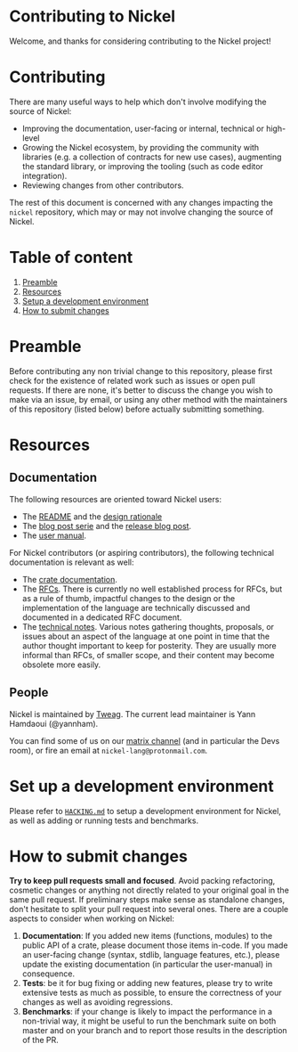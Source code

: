 Contributing to Nickel
======================

Welcome, and thanks for considering contributing to the Nickel project!

# Contributing

There are many useful ways to help which don't involve modifying the source of
Nickel:

- Improving the documentation, user-facing or internal, technical or high-level
- Growing the Nickel ecosystem, by providing the community with libraries
  (e.g. a collection of contracts for new use cases), augmenting the
  standard library, or improving the tooling (such as code editor integration).
- Reviewing changes from other contributors.

The rest of this document is concerned with any changes impacting the `nickel`
repository, which may or may not involve changing the source of Nickel.

# Table of content

1. [Preamble](#preamble)
1. [Resources](#resources)
1. [Setup a development environment](#set-up-a-development-environment)
1. [How to submit changes](#how-to-submit-changes)

# Preamble

Before contributing any non trivial change to this repository, please first
check for the existence of related work such as issues or open pull requests. If
there are none, it's better to discuss the change you wish to make via an issue,
by email, or using any other method with the maintainers of this repository
(listed below) before actually submitting something.

# Resources

## Documentation

The following resources are oriented toward Nickel users:

- The [README](./README.md) and the [design rationale](./RATIONALE.md)
- The [blog post serie][blog-series] and the [release blog post][blog-release].
- The [user manual][user-manual].

For Nickel contributors (or aspiring contributors), the following technical
documentation is relevant as well:

- The [crate documentation][doc-crate].
- The [RFCs][rfcs]. There is currently no well established process for RFCs, but as a
  rule of thumb, impactful changes to the design or the implementation of the
  language are technically discussed and documented in a dedicated RFC document.
- The [technical notes][doc-notes]. Various notes gathering thoughts, proposals,
  or issues about an aspect of the language at one point in time that the author
  thought important to keep for posterity. They are usually more informal than
  RFCs, of smaller scope, and their content may become obsolete more easily.

## People

Nickel is maintained by [Tweag][tweag]. The current lead maintainer is Yann
Hamdaoui (@yannham).

You can find some of us on our [matrix channel][matrix-nickel] (and in
particular the Devs room), or fire an email at `nickel-lang@protonmail.com`.

# Set up a development environment

Please refer to [`HACKING.md`](./HACKING.md) to setup a development environment
for Nickel, as well as adding or running tests and benchmarks.

# How to submit changes

**Try to keep pull requests small and focused**. Avoid packing refactoring,
cosmetic changes or anything not directly related to your original goal in the
same pull request. If preliminary steps make sense as standalone changes, don't
hesitate to split your pull request into several ones. There are a couple
aspects to consider when working on Nickel:

1. **Documentation**: If you added new items (functions, modules) to the public API
   of a crate, please document those items in-code. If you made an user-facing
   change (syntax, stdlib, language features, etc.), please update the existing
   documentation (in particular the user-manual) in consequence.
2. **Tests**: be it for bug fixing or adding new features, please try to write
   extensive tests as much as possible, to ensure the correctness of your
   changes as well as avoiding regressions.
3. **Benchmarks**: if your change is likely to impact the performance in a
   non-trivial way, it might be useful to run the benchmark suite on both master
   and on your branch and to report those results in the description of the PR. 

[blog-series]: https://www.tweag.io/blog/2020-10-22-nickel-open-sourcing/
[blog-release]: https://www.tweag.io/blog/2022-03-11-nickel-first-release/
[user-manual]: https://nickel-lang.org/user-manual/introduction/
[doc-crate]: https://docs.rs/nickel-lang/0.1.0/nickel_lang/
[doc-notes]: notes/
[tweag]: https://www.tweag.io
[rfcs]: ./rfcs/
[matrix-nickel]: https://matrix.to/#/#nickel-lang:matrix.org
[nickel-lang.org]: https://nickel-lang.org
